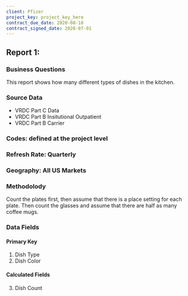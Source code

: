 ```yaml
---
client: Pfizer
project_key: project_key_here
contract_due_date: 2020-08-18
contract_signed_date: 2020-07-01
---
```


## Report 1: 
### Business Questions
This report shows how many different types of dishes in the kitchen.

### Source Data
* VRDC Part C Data
* VRDC Part B Insitutional Outpatient
* VRDC Part B Carrier

### Codes: defined at the project level
### Refresh Rate: Quarterly
### Geography: All US Markets
### Methodolody
Count the plates first, then assume that there is a place setting for each plate.
Then count the glasses and assume that there are half as many coffee mugs. 

### Data Fields
#### Primary Key
1. Dish Type
2. Dish Color
#### Calculated Fields
3. Dish Count
